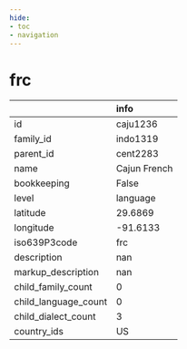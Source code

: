 ```yaml
---
hide:
- toc
- navigation
---
```

# frc
|                      | info         |
|:---------------------|:-------------|
| id                   | caju1236     |
| family_id            | indo1319     |
| parent_id            | cent2283     |
| name                 | Cajun French |
| bookkeeping          | False        |
| level                | language     |
| latitude             | 29.6869      |
| longitude            | -91.6133     |
| iso639P3code         | frc          |
| description          | nan          |
| markup_description   | nan          |
| child_family_count   | 0            |
| child_language_count | 0            |
| child_dialect_count  | 3            |
| country_ids          | US           |